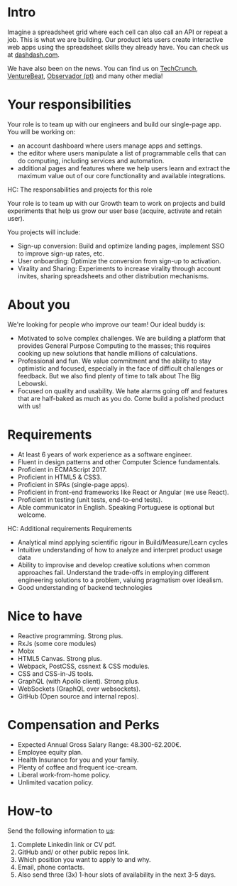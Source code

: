 # Intro
Imagine a spreadsheet grid where each cell can also call an API or repeat a job. This is what we are building. Our product lets users create interactive web apps using the spreadsheet skills they already have. You can check us at [dashdash.com](http://dashdash.com).

We have also been on the news. You can find us on [TechCrunch](https://tcrn.ch/2LnB1r0), [VentureBeat](https://bit.ly/2IGwgHS), [Observador (pt)](https://bit.ly/2rZV0Ar) and many other media!

# Your responsibilities
Your role is to team up with our engineers and build our single-page app. You will be working on:
* an account dashboard where users manage apps and settings.
* the editor where users manipulate a list of programmable cells that can do computing, including services and automation.
* additional pages and features where we help users learn and extract the maximum value out of our core functionality and available integrations.

HC: The responsabilities and projects for this role

Your role is to team up with our Growth team to work on projects and build experiments that help us grow our user base (acquire, activate and retain user).  

You projects will include:
* Sign-up conversion: Build and optimize landing pages, implement SSO to improve sign-up rates, etc.
* User onboarding: Optimize the conversion from sign-up to activation.
* Virality and Sharing: Experiments to increase virality through account invites, sharing spreadsheets and other distribution mechanisms.

# About you
We're looking for people who improve our team! Our ideal buddy is:
* Motivated to solve complex challenges. We are building a platform that provides General Purpose Computing to the masses; this requires cooking up new solutions that handle millions of calculations.
* Professional and fun. We value commitment and the ability to stay optimistic and focused, especially in the face of difficult challenges or feedback. But we also find plenty of time to talk about The Big Lebowski.
* Focused on quality and usability. We hate alarms going off and features that are half-baked as much as you do. Come build a polished product with us!

# Requirements
* At least 6 years of work experience as a software engineer.
* Fluent in design patterns and other Computer Science fundamentals.
* Proficient in ECMAScript 2017.
* Proficient in HTML5 & CSS3.
* Proficient in SPAs (single-page apps).
* Proficient in front-end frameworks like React or Angular (we use React).
* Proficient in testing (unit tests, end-to-end tests).
* Able communicator in English. Speaking Portuguese is optional but welcome.

HC: Additional requirements Requirements

* Analytical mind applying scientific rigour in Build/Measure/Learn cycles
* Intuitive understanding of how to analyze and interpret product usage data
* Ability to improvise and develop creative solutions when common approaches fail. Understand the trade-offs in employing different engineering solutions to a problem, valuing pragmatism over idealism.
* Good understanding of backend technologies 

# Nice to have
* Reactive programming. Strong plus.
* RxJs (some core modules)
* Mobx
* HTML5 Canvas. Strong plus.
* Webpack, PostCSS, cssnext & CSS modules.
* CSS and CSS-in-JS tools.
* GraphQL (with Apollo client). Strong plus.
* WebSockets (GraphQL over websockets).
* GitHub (Open source and internal repos).

# Compensation and Perks
* Expected Annual Gross Salary Range: 48.300-62.200€.
* Employee equity plan.
* Health Insurance for you and your family.
* Plenty of coffee and frequent ice-cream. 
* Liberal work-from-home policy.
* Unlimited vacation policy.

# How-to
Send the following information to [us](mailto:join@dashdash.com):
1. Complete Linkedin link or CV pdf.
2. GitHub and/ or other public repos link.
3. Which position you want to apply to and why.
4. Email, phone contacts.
5. Also send three (3x) 1-hour slots of availability in the next 3-5 days.
